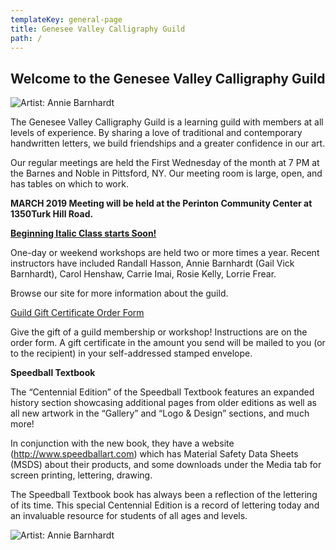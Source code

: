 ```yaml
---
templateKey: general-page
title: Genesee Valley Calligraphy Guild
path: /
---
```

## Welcome to the Genesee Valley Calligraphy Guild

![Artist: Annie Barnhardt](/img/annieb_forever.jpg)

The Genesee Valley Calligraphy Guild is a learning guild with members at all levels of experience. By sharing a love of traditional and contemporary handwritten letters, we build friendships and a greater confidence in our art.

Our regular meetings are held the First Wednesday of the month at 7 PM at the Barnes and Noble in Pittsford, NY. Our meeting room is large, open, and has tables on which to work.

**MARCH 2019 Meeting will be held at the Perinton Community Center at 1350Turk Hill Road.**

****[**Beginning Italic Class starts Soon!**](/img/ItalicFlier.pdf)****

One-day or weekend workshops are held two or more times a year. Recent instructors have included Randall Hasson, Annie Barnhardt (Gail Vick Barnhardt), Carol Henshaw, Carrie Imai, Rosie Kelly, Lorrie Frear.

Browse our site for more information about the guild.

[Guild Gift Certificate Order Form ](/img/gvcg-gift-certificate.pdf)

Give the gift of a guild membership or workshop! Instructions are on the order form. A gift certificate in the amount you send will be mailed to you (or to the recipient) in your self-addressed stamped envelope.

**Speedball Textbook**

The “Centennial Edition” of the Speedball Textbook features an expanded history section showcasing additional pages from older editions as well as all new artwork in the “Gallery” and “Logo & Design” sections, and much more!

In conjunction with the new book, they have a website (http://www.speedballart.com) which has Material Safety Data Sheets (MSDS) about their products, and some downloads under the Media tab for screen printing, lettering, drawing.

The Speedball Textbook book has always been a reflection of the lettering of its time. This special Centennial Edition is a record of lettering today and an invaluable resource for students of all ages and levels.

![Artist: Annie Barnhardt](/img/annieb_forever_young.jpg)
